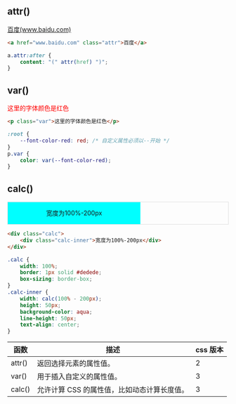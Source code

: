 ## attr()

<a href="www.baidu.com" class="attr">百度</a>

```html
<a href="www.baidu.com" class="attr">百度</a>
```

```css
a.attr:after {
    content: "(" attr(href) ")";
}
```

## var()

<p class="var">这里的字体颜色是红色</p>

```html
<p class="var">这里的字体颜色是红色</p>
```

```css
:root {
    --font-color-red: red; /* 自定义属性必须以--开始 */
}
p.var {
    color: var(--font-color-red);
}
```

## calc()

<div class="calc">
    <div class="calc-inner">宽度为100%-200px</div>
</div>

```html
<div class="calc">
    <div class="calc-inner">宽度为100%-200px</div>
</div>
```

```css
.calc {
    width: 100%;
    border: 1px solid #dedede;
    box-sizing: border-box;
}
.calc-inner {
    width: calc(100% - 200px);
    height: 50px;
    background-color: aqua;
    line-height: 50px;
    text-align: center;
}
```

| 函数   | 描述                                        | css 版本 |
| ------ | ------------------------------------------- | -------- |
| attr() | 返回选择元素的属性值。                      | 2        |
| var()  | 用于插入自定义的属性值。                    | 3        |
| calc() | 允许计算 CSS 的属性值，比如动态计算长度值。 | 3        |

<div>
    <vue-gittalk></vue-gittalk>
</div>

<style>
:root{
    --font-color-red: red;
}

.attr:after{
    content: "("attr(href)")"
}
p.var{
    color: var(--font-color-red);
}
.calc{
    width: 100%;
    border: 1px solid #dedede;
    box-sizing: border-box;
}
.calc-inner{
    width: calc(100% - 200px);
    height: 50px;
    background-color: aqua;
    line-height: 50px;
    text-align: center;
}
</style>
